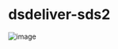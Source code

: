 # dsdeliver-sds2

![image](https://user-images.githubusercontent.com/77023882/197403258-eca9f6db-330f-4e39-9f88-9c51fee24175.png)
